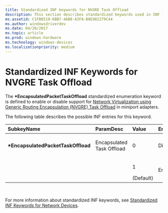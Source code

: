 ```yaml
---
title: Standardized INF keywords for NVGRE Task Offload
description: This section describes standardized keywords used in INF files for NVGRE-capable drivers
ms.assetid: C1FB0519-6BB7-46B0-A3FA-B8E982279C44
ms.author: windowsdriverdev
ms.date: 04/20/2017
ms.topic: article
ms.prod: windows-hardware
ms.technology: windows-devices
ms.localizationpriority: medium
---
```


# Standardized INF Keywords for NVGRE Task Offload


The **\*EncapsulatedPacketTaskOffload** standardized enumeration keyword is defined to enable or disable support for [Network Virtualization using Generic Routing Encapsulation (NVGRE) Task Offload](network-virtualization-using-generic-routing-encapsulation--nvgre--task-offload.md) in miniport adapters.

The following table describes the possible INF entries for this keyword.

<table>
<colgroup>
<col width="25%" />
<col width="25%" />
<col width="25%" />
<col width="25%" />
</colgroup>
<thead>
<tr class="header">
<th align="left">SubkeyName</th>
<th align="left">ParamDesc</th>
<th align="left">Value</th>
<th align="left">EnumDesc</th>
</tr>
</thead>
<tbody>
<tr class="odd">
<td align="left"><p><strong>*EncapsulatedPacketTaskOffload</strong></p></td>
<td align="left"><p>Encapsulated Task Offload</p></td>
<td align="left"><p>0</p></td>
<td align="left"><p>Disabled</p></td>
</tr>
<tr class="even">
<td align="left"></td>
<td align="left"></td>
<td align="left"><p>1</p>
(Default)</td>
<td align="left"><p>Enabled</p></td>
</tr>
</tbody>
</table>

 

For more information about standardized INF keywords, see [Standardized INF Keywords for Network Devices](standardized-inf-keywords-for-network-devices.md).

 

 





